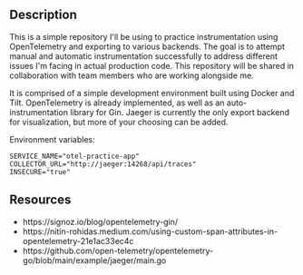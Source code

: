 ## Description

This is a simple repository I'll be using to practice instrumentation using OpenTelemetry and exporting to various backends. The goal is to attempt manual and automatic instrumentation successfully to address different issues I'm facing in actual production code. This repository will be shared in collaboration with team members who are working alongside me.

It is comprised of a simple development environment built using Docker and Tilt. OpenTelemetry is already implemented, as well as an auto-instrumentation library for Gin. Jaeger is currently the only export backend for visualization, but more of your choosing can be added.

Environment variables:
<pre><code>SERVICE_NAME="otel-practice-app"
COLLECTOR_URL="http://jaeger:14268/api/traces"
INSECURE="true"</code></pre>

## Resources
<ul>
<li>https://signoz.io/blog/opentelemetry-gin/</li>
<li>https://nitin-rohidas.medium.com/using-custom-span-attributes-in-opentelemetry-21e1ac33ec4c</li>
<li>https://github.com/open-telemetry/opentelemetry-go/blob/main/example/jaeger/main.go</li>
</ul>
